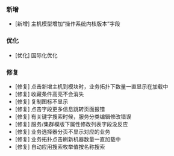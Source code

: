 ### 新增

- [新增] 主机模型增加“操作系统内核版本”字段

### 优化

- [优化] 国际化优化

### 修复

- [修复] 点击新增主机到模块时，业务拓扑下数量一直显示在加载中
- [修复] 收藏条件高亮不会消失
- [修复] 复制图标不显示
- [修复] 点击字段更多信息跳转页面报错
- [修复] 有关键字搜索时候，服务分类编辑修改错误
- [修复] 服务/集群模版下属性修改列表字段没反应
- [修复] 业务选择器分页不显示对应的业务
- [修复] 业务拓扑点击刷新机器数量一直加载中
- [修复] 自动应用搜索枚举值按名称搜索

